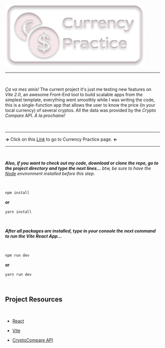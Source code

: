 #

![ETTBanner](ReadMeLogo.png)

---

</br>

_Ça va mes amis!_ The current project it's just me testing new features on _Vite 2.0_, an awesome Front-End tool to build scalable apps from the simplest template, everything went smoothly while I was writing the code, this is a single-function app that allows the user to know the price (in your local currency) of several cryptos. All the data was provided by the _Crypto Compare_ API. _À la prochaine!_

</br>

---

**->** Click on this _[Link](https://alileonainagas-currency-practice.vercel.app)_ to go to Currency Practice page. **<-**

---

</br>

**_Also, if you want to check out my code, download or clone the repo, go to the project directory and type the next lines..._** _btw, be sure to have the [Node](https://nodejs.org/en/) environment installed before this step._

</br>

```bash
npm install
```

**_or_**

```bash
yarn install
```

</br>

**_After all packages are installed, type in your console the next command to run the Vite React App..._**

</br>

```bash
npm run dev
```

**_or_**

```bash
yarn run dev
```

</br>

## Project Resources

</br>

-   [React](https://es.reactjs.org)

-   [Vite](https://vitejs.dev)

-   [CryptoCompare API](https://min-api.cryptocompare.com/data/pricemultifull?fsyms=BTC&tsyms=USD,EUR)
